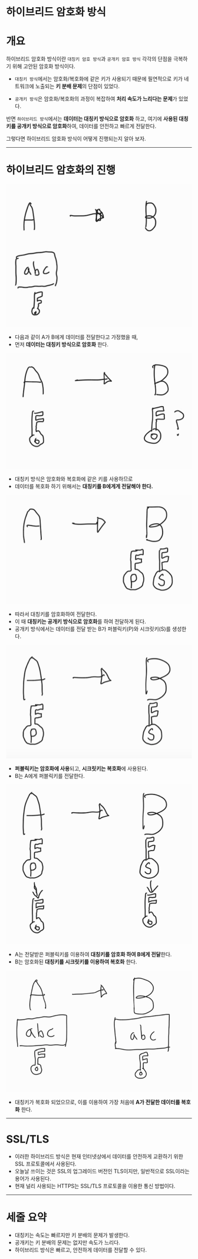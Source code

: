 # 하이브리드 암호화 방식

# 개요

하이브리드 암호화 방식이란 `대칭키 암호 방식`과 `공개키 암호 방식` 각각의 단점을 극복하기 위해 고안된 암호화 방식이다.

* `대칭키 방식`에서는 암호화/복호화에 같은 키가 사용되기 때문에 필연적으로 키가 네트워크에 노출되는 **키 분배 문제**의 단점이 있었다.

* `공개키 방식`은 암호화/복호화의 과정이 복잡하여 **처리 속도가 느리다는 문제**가 있었다.

반면 `하이브리드 방식`에서는 **데이터는 대칭키 방식으로 암호화** 하고, 여기에 **사용된 대칭키를 공개키 방식으로 암호화**하여, 데이터를 안전하고 빠르게 전달한다.

그렇다면 하이브리드 암호화 방식이 어떻게 진행되는지 알아 보자.

---

# 하이브리드 암호화의 진행

![](images/1.png)

* 다음과 같이 A가 B에게 데이터를 전달한다고 가정했을 때,
* 먼저 **데이터는 대칭키 방식으로 암호화** 한다.


![](images/2.png)
* 대칭키 방식은 암호화와 복호화에 같은 키를 사용하므로
* 데이터를 복호화 하기 위해서는 **대칭키를 B에게게 전달해야 한다.**


![](images/3.png)
* 따라서 대칭키를 암호화하여 전달한다.
* 이 때 **대칭키는 공개키 방식으로 암호화**를 하여 전달하게 된다.
* 공개키 방식에서는 데이터를 전달 받는 B가 퍼블릭키(P)와 시크릿키(S)를 생성한다.

![](images/4.png)
* **퍼블릭키는 암호화에 사용**되고, **시크릿키는 복호화**에 사용된다.
* B는 A에게 퍼블릭키를 전달한다.

![](images/5.png)
* A는 전달받은 퍼블릭키를 이용하여 **대칭키를 암호화 하여 B에게 전달**한다.
* B는 암호화된 **대칭키를 시크릿키를 이용하여 복호화** 한다.

![](images/6.png)
* 대칭키가 복호화 되었으므로, 이를 이용하여 가장 처음에 **A가 전달한 데이터를 복호화** 한다.

---

# SSL/TLS

* 이러한 하이브리드 방식은 현재 인터넷상에서 데이터를 안전하게 교환하기 위한 SSL 프로토콜에서 사용된다.
* 오늘날 쓰이는 것은 SSL의 업그레이드 버전인 TLS이지만, 일반적으로 SSL이라는 용어가 사용된다.
* 현재 널리 사용되는 HTTPS는 SSL/TLS 프로토콜을 이용한 통신 방법이다.

---

# 세줄 요약
* 대칭키는 속도는 빠르지만 키 분배의 문제가 발생한다.
* 공개키는 키 분배의 문제는 없지만 속도가 느리다.
* 하이브리드 방식은 빠르고, 안전하게 데이터를 전달할 수 있다.